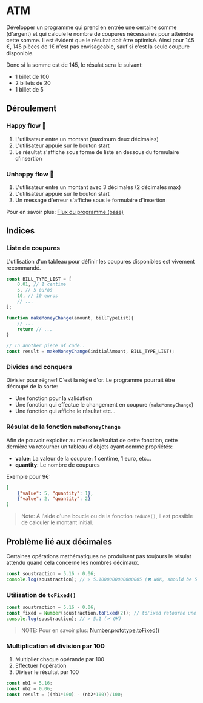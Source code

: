 # ATM

Développer un programme qui prend en entrée une certaine somme (d'argent) et qui calcule le nombre de coupures nécessaires pour atteindre cette somme.
Il est évident que le résultat doit être optimisé. Ainsi pour 145 €, 145 pièces de 1€ n'est pas envisageable, sauf si c'est la seule coupure disponible.

Donc si la somme est de 145, le résulat sera le suivant:
- 1 billet de 100
- 2 billets de 20
- 1 billet de 5

## Déroulement

### Happy flow 🙂

1. L'utilisateur entre un montant (maximum deux décimales)
2. L'utilisateur appuie sur le bouton start
3. Le résultat s'affiche sous forme de liste en dessous du formulaire d'insertion

### Unhappy flow 🙁

1. L'utilisateur entre un montant avec 3 décimales (2 décimales max)
2. L'utilisateur appuie sur le bouton start
3. Un message d'erreur s'affiche sous le formulaire d'insertion

Pour en savoir plus: [Flux du programme (base)](./flow.mmd)

## Indices

### Liste de coupures

L'utilisation d'un tableau pour définir les coupures disponibles est vivement recommandé.

```js
const BILL_TYPE_LIST = [
    0.01, // 1 centime
    5, // 5 euros
    10, // 10 euros
    // ...
];

function makeMoneyChange(amount, billTypeList){
    // ...
    return // ...
}

// In another piece of code..
const result = makeMoneyChange(initialAmount, BILL_TYPE_LIST);
```

### Divides and conquers

Divisier pour régner! C'est la règle d'or. Le programme pourrait être découpé de la sorte:

- Une fonction pour la validation
- Une fonction qui effectue le changement en coupure (`makeMoneyChange`)
- Une fonction qui affiche le résultat etc...

### Résulat de la fonction `makeMoneyChange`

Afin de pouvoir exploiter au mieux le résultat de cette fonction, cette dernière va retourner un tableau d'objets ayant comme propriétés:
- **value**: La valeur de la coupure: 1 centime, 1 euro, etc...
- **quantity**: Le nombre de coupures

Exemple pour 9€:
```json
[
    {"value": 5, "quantity": 1},
    {"value": 2, "quantity": 2}
]
```
> Note: À l'aide d'une boucle ou de la fonction `reduce()`, il est possible de calculer le montant initial.

## Problème lié aux décimales

Certaines opérations mathématiques ne produisent pas toujours le résulat attendu quand cela concerne les nombres décimaux.

```js
const soustraction = 5.16 - 0.06;
console.log(soustraction); // > 5.1000000000000005 (✖ NOK, should be 5.1)
```

### Utilisation de `toFixed()`

```js
const soustraction = 5.16 - 0.06;
const fixed = Number(soustraction.toFixed(2)); // toFixed retourne une chaîne de caractère: '5.10'. L'argument 2 détermine le nombre de chiffres après la virgule (le point)
console.log(soustraction); // > 5.1 (✔ OK)
```

> NOTE: Pour en savoir plus: [Number.prototype.toFixed()](https://developer.mozilla.org/en-US/docs/Web/JavaScript/Reference/Global_Objects/Number/toFixed)

### Multiplication et division par 100

1. Multiplier chaque opérande par 100
2. Effectuer l'opération
3. Diviser le résultat par 100

```js
const nb1 = 5.16;
const nb2 = 0.06;
const result = ((nb1*100) - (nb2*100))/100;
```
